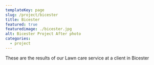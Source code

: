 ```yaml
---
templateKey: page
slug: /project/bicester
title: Bicester 
featured: true
featuredimage: ./bicester.jpg
alt: Bicester Project After photo
categories:
  - project
---
```

These are the results of our Lawn care service at a client in Bicester